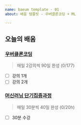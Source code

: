 ```yaml
---
name: baeum template - 01
about: 배움 템플릿 - 우버클론코딩 + ML

---
```


## 오늘의 배움

### [우버클론코딩](https://academy.nomadcoders.co/courses/enrolled/360159)

> 매일 2강의씩 90일 완성 (0/177)

- [ ] 강의 1개
- [ ] 강의 2개

### [머신러닝 단기집중과정](https://developers.google.com/machine-learning/crash-course/prereqs-and-prework?hl=ko)

> 매일 30분씩 40일 완성 (0/20h)

- [ ]  30분 수강
